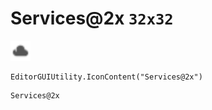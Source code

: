 # Services@2x `32x32`
<img src="/img/Services.png" width=32 height=32>

``` CSharp
EditorGUIUtility.IconContent("Services@2x")
```
```
Services@2x
```
